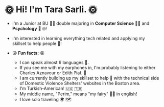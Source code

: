 # :sun_with_face: Hi! I'm Tara Sarli. :sun_with_face:


- I'm a Junior at BU :woman_student: double majoring in **Computer Science** :woman_technologist: and **Psychology** :partying_face: :nerd_face:!
- I'm interested in learning everything tech related and applying my skillset to help people :smiling_face_with_three_hearts:!


- :stuck_out_tongue_winking_eye: **Fun facts:** :stuck_out_tongue_winking_eye:
    - I can speak almost 6 languages :call_me_hand:.
    - If you see me with my earphones in, I'm probably listening to either Charles Aznavour or Edith Piaf. :woman_dancing:
    - I am currently building up my skillset to help :crossed_fingers: with the technical side of Domestic Violence Shelters' websites in the Boston area. 
    - I'm Turkish-American! :us: :tr:
    - My middle name, "Perim," means "my fairy" :fairy_woman: in english!
    - I love solo traveling :earth_africa: :world_map:
